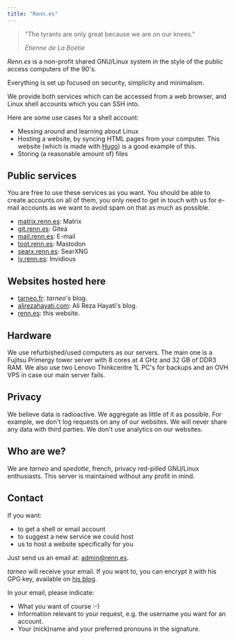 ```yaml
---
title: "Renn.es"
---
```


> "The tyrants are only great because we are on our knees." 
>
> <cite>Étienne de La Boétie</cite>

*Renn.es* is a non-profit shared GNU/Linux system in the style of the public access computers of the 90's.

Everything is set up focused on security, simplicity and minimalism.

We provide both services which can be accessed from a web browser, and Linux shell accounts which you can SSH into.

Here are some use cases for a shell account:
- Messing around and learning about Linux
- Hosting a website, by syncing HTML pages from your computer. This website (which is made with [Hugo](https://gohugo.io/)) is a good example of this.
- Storing (a reasonable amount of) files

## Public services

You are free to use these services as you want. You should be able to create accounts on all of them, you only need to get in touch with us for e-mail accounts as we want to avoid spam on that as much as possible.

- [matrix.renn.es](https://matrix.to/#/#welcome:matrix.renn.es): Matrix
- [git.renn.es](https://git.renn.es): Gitea
- [mail.renn.es](https://mail.renn.es): E-mail
- [toot.renn.es](https://toot.renn.es): Mastodon
- [searx.renn.es](https://searx.renn.es): SearXNG
- [iv.renn.es](https://iv.renn.es): Invidious

## Websites hosted here

- [tarneo.fr](https://tarneo.fr): *tarneo*'s blog.
- [alirezahayati.com](https://alirezahayati.com/): Ali Reza Hayati's blog.
- [renn.es](https://renn.es): this website.

## Hardware

We use refurbished/used computers as our servers. The main one is a Fujitsu Primergy tower server with 8 cores at 4 GHz and 32 GB of DDR3 RAM. We also use two Lenovo Thinkcentre 1L PC's for backups and an OVH VPS in case our main server fails.

## Privacy

We believe data is radioactive. We aggregate as little of it as possible. For example, we don't log requests on any of our websites. We will never share any data with third parties. We don't use analytics on our websites.

## Who are we?

We are *tarneo* and *spedotte*, french, privacy red-pilled GNU/Linux enthusiasts. This server is maintained without any profit in mind.

## Contact

If you want:
- to get a shell or email account
- to suggest a new service we could host
- us to host a website specifically for you

Just send us an email at: <admin@renn.es>.

*tarneo* will receive your email. If you want to, you can encrypt it with his GPG key, available on [his blog](https://tarneo.fr/).

In your email, please indicate:
- What you want of course :-)
- Information relevant to your request, e.g. the username you want for an account.
- Your (nick)name and your preferred pronouns in the signature.
